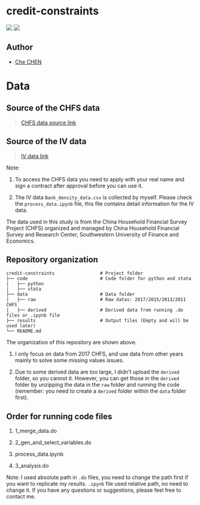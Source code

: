 # credit-constraints
![](https://img.shields.io/badge/Language-Python|Stata-9cf.svg) 
![](https://img.shields.io/badge/Email-chen__che@student.ceu.edu-lightgrey.svg?style=social&logo=github)

## Author
- [Che CHEN](https://helloche.cc/)

# Data
## Source of the CHFS data
> [CHFS data source link](http://chfs.swufe.edu.cn "CHFS data source link")

## Source of the IV data
> [IV data link](https://github.com/chechen0904/credit-constraints/blob/main/data/raw/Bank_density_data.csv "IV data link")

Note: 

1. To access the CHFS data you need to apply with your real name and sign a contract after approval before you can use it.

2. The IV data `Bank_density_data.csv` is collected by myself. Please check the `process_data.ipynb` file, this file contains detail information for the IV data.

The data used in this study is from the China Household Financial Survey Project (CHFS) organized and managed by China Household Financial Survey and Research Center, Southwestern University of Finance and Economics. 


## Repository organization
```
credit-constraints                 # Project folder
├── code                           # Code folder for python and stata
|   ├── python    
|   ├── stata               
├── data                           # Data folder
|   ├── raw                        # Raw datas: 2017/2015/2013/2011 CHFS  
|   ├── derived                    # Derived data from running .do files or .ipynb file
├── results                        # Output files (Empty and will be used later)
└── README.md                                                 
```
The organization of this repository are shown above. 

1. I only focus on data from 2017 CHFS, and use data from other years mainly to solve some missing values issues.

2. Due to some derived data are too large, I didn't upload the `derived` folder, so you cannot it. However, you can get those in the `derived` folder by unzipping the data in the `raw` folder and running the code (remember: you need to create a `derived` folder within the `data` folder first).

## Order for running code files
1. 1_merge_data.do

2. 2_gen_and_select_variables.do

3. process_data.ipynb

4. 3_analysis.do

Note: I used absolute path in `.do` files, you need to change the path first if you want to replicate my results. `.ipynb` file used relative path, no need to change it. If you have any questions or suggestions, please feel free to contact me.

